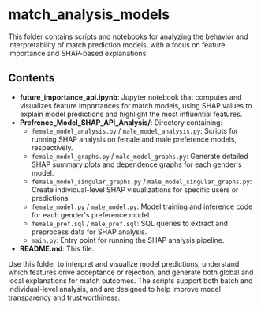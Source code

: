 # match_analysis_models

This folder contains scripts and notebooks for analyzing the behavior and interpretability of match prediction models, with a focus on feature importance and SHAP-based explanations.

## Contents
- **future_importance_api.ipynb**: Jupyter notebook that computes and visualizes feature importances for match models, using SHAP values to explain model predictions and highlight the most influential features.
- **Prefrence_Model_SHAP_API_Analysis/**: Directory containing:
  - `female_model_analysis.py` / `male_model_analysis.py`: Scripts for running SHAP analysis on female and male preference models, respectively.
  - `female_model_graphs.py` / `male_model_graphs.py`: Generate detailed SHAP summary plots and dependence graphs for each gender's model.
  - `female_model_singular_graphs.py` / `male_model_singular_graphs.py`: Create individual-level SHAP visualizations for specific users or predictions.
  - `female_model.py` / `male_model.py`: Model training and inference code for each gender's preference model.
  - `female_pref.sql` / `male_pref.sql`: SQL queries to extract and preprocess data for SHAP analysis.
  - `main.py`: Entry point for running the SHAP analysis pipeline.
- **README.md**: This file.

Use this folder to interpret and visualize model predictions, understand which features drive acceptance or rejection, and generate both global and local explanations for match outcomes. The scripts support both batch and individual-level analysis, and are designed to help improve model transparency and trustworthiness.

